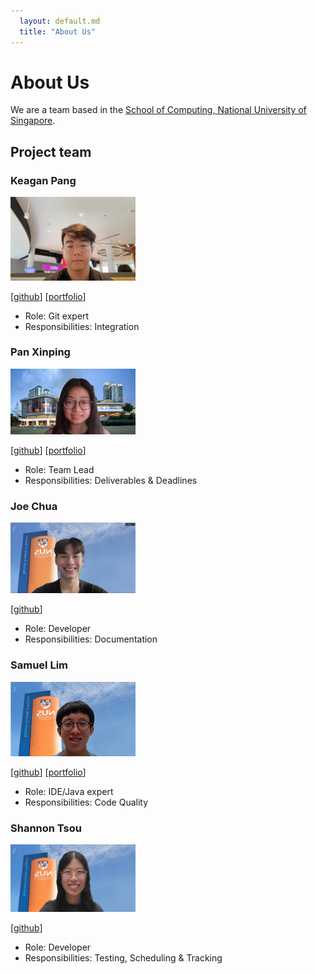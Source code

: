 ```yaml
---
  layout: default.md
  title: "About Us"
---
```


# About Us

We are a team based in the [School of Computing, National University of Singapore](http://www.comp.nus.edu.sg).

## Project team

### Keagan Pang

<img src="images/keaganpzh.png" width="200px">

[[github](https://github.com/keaganpzh)] [[portfolio](team/keaganpzh.md)]

-   Role: Git expert
-   Responsibilities: Integration

### Pan Xinping

<img src="images/p-xp.png" width="200px">

[[github](http://github.com/p-xp)]
[[portfolio](team/p-xp.md)]

-   Role: Team Lead
-   Responsibilities: Deliverables & Deadlines

### Joe Chua

<img src="images/wasjoe1.jpg" width="200px">

[[github](http://github.com/wasjoe1)]

- Role: Developer
- Responsibilities: Documentation

### Samuel Lim

<img src="images/samuelim01.jpg" width="200px">

[[github](http://github.com/samuelim01)]
[[portfolio](team/samuelim01.md)]

- Role: IDE/Java expert
- Responsibilities: Code Quality

### Shannon Tsou

<img src="images/tllshan.png" width="200px">

[[github](http://github.com/tllshan)]

- Role: Developer
- Responsibilities: Testing, Scheduling & Tracking
